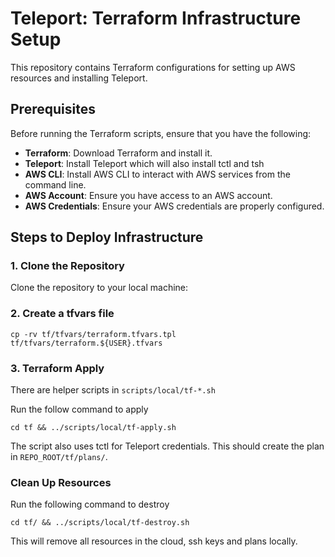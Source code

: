 # Teleport: Terraform Infrastructure Setup

This repository contains Terraform configurations for setting up AWS resources and installing Teleport. 

## Prerequisites

Before running the Terraform scripts, ensure that you have the following:

- **Terraform**: Download Terraform and install it.
- **Teleport**: Install Teleport which will also install tctl and tsh 
- **AWS CLI**: Install AWS CLI to interact with AWS services from the command line.
- **AWS Account**: Ensure you have access to an AWS account.
- **AWS Credentials**: Ensure your AWS credentials are properly configured.

## Steps to Deploy Infrastructure

### 1. Clone the Repository

Clone the repository to your local machine:

### 2. Create a tfvars file
```
cp -rv tf/tfvars/terraform.tfvars.tpl tf/tfvars/terraform.${USER}.tfvars
```

### 3. Terraform Apply

There are helper scripts in `scripts/local/tf-*.sh`
 
Run the follow command to apply

```
cd tf && ../scripts/local/tf-apply.sh
```
The script also uses tctl for Teleport credentials. 
This should create the plan in `REPO_ROOT/tf/plans/`. 

### Clean Up Resources

Run the following command to destroy 

```
cd tf/ && ../scripts/local/tf-destroy.sh
```

This will remove all resources in the cloud, ssh keys and plans locally. 